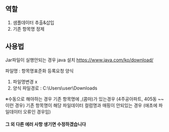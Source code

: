 ## 역할

1. 샘플데이터 추출&삽입
2. 기존 항목명 정제

## 사용법

Jar파일이 실행안되는 경우 java 설치
https://www.java.com/ko/download/

파일명 : 항목명표준화 등록요청 양식
1. 파일명변경 x
2. 양식 파일경로 : C:\Users\user\Downloads

※수동으로 해야하는 경우
기존 항목명에 ,(콤마)가 있는경우 (4주공아파트, 405동 ~~ 이런 경우)
기존 항목명이 해당 파일데이터 컬럼명과 매핑이 안되있는 경우 (애초에 파일데이터 오류인 경우임)

#### 그 외 다른 에러 사항 생기면 수정하겠습니다
